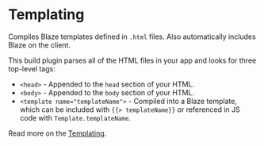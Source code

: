 # Templating

Compiles Blaze templates defined in `.html` files. Also automatically includes Blaze on the client.

This build plugin parses all of the HTML files in your app and looks for three top-level tags:

- `<head>` - Appended to the `head` section of your HTML.
- `<body>` - Appended to the `body` section of your HTML.
- `<template name="templateName">` - Compiled into a Blaze template, which can be included with `{{> templateName}}` or referenced in JS code with `Template.templateName`.

Read more on the [Templating](http://blazejs.org/api/templates).
